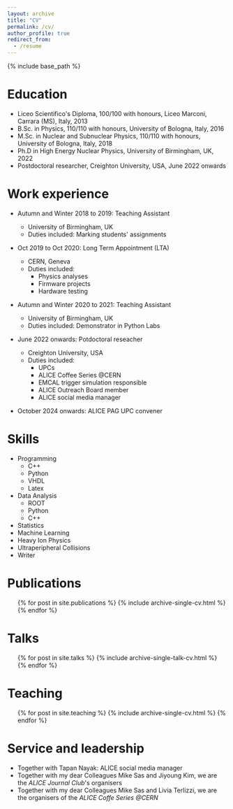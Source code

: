 ```yaml
---
layout: archive
title: "CV"
permalink: /cv/
author_profile: true
redirect_from:
  - /resume
---
```


{% include base_path %}

Education
======
* Liceo Scientifico's Diploma, 100/100 with honours, Liceo Marconi, Carrara (MS), Italy, 2013
* B.Sc. in Physics, 110/110 with honours, University of Bologna, Italy, 2016
* M.Sc. in Nuclear and Subnuclear Physics, 110/110 with honours, University of Bologna, Italy, 2018
* Ph.D in High Energy Nuclear Physics, University of Birmingham, UK, 2022 
* Postdoctoral researcher, Creighton University, USA, June 2022 onwards

Work experience
======
* Autumn and Winter 2018 to 2019: Teaching Assistant
  * University of Birmingham, UK
  * Duties included: Marking students' assignments

* Oct 2019 to Oct 2020: Long Term Appointment (LTA)
  * CERN, Geneva
  * Duties included:
    * Physics analyses
    * Firmware projects
    * Hardware testing

* Autumn and Winter 2020 to 2021: Teaching Assistant
  * University of Birmingham, UK
  * Duties included: Demonstrator in Python Labs

* June 2022 onwards: Potdoctoral reseacher
  * Creighton University, USA
  * Duties included: 
    * UPCs
    * ALICE Coffee Series @CERN 
    * EMCAL trigger simulation responsible
    * ALICE Outreach Board member 
    * ALICE social media manager

* October 2024 onwards: ALICE PAG UPC convener   


Skills
======
* Programming
  * C++
  * Python
  * VHDL
  * Latex
* Data Analysis
  * ROOT
  * Python
  * C++
* Statistics
* Machine Learning
* Heavy Ion Physics
* Ultraperipheral Collisions
* Writer

Publications
======
  <ul>{% for post in site.publications %}
    {% include archive-single-cv.html %}
  {% endfor %}</ul>

Talks
======
  <ul>{% for post in site.talks %}
    {% include archive-single-talk-cv.html %}
  {% endfor %}</ul>

Teaching
======
  <ul>{% for post in site.teaching %}
    {% include archive-single-cv.html %}
  {% endfor %}</ul>

Service and leadership
======
* Together with Tapan Nayak: ALICE social media manager
* Together with my dear Colleagues Mike Sas and Jiyoung Kim, we are the *ALICE Journal Club*'s organisers
* Together with my dear Colleagues Mike Sas and Livia Terlizzi, we are the organisers of the *ALICE Coffe Series @CERN*
